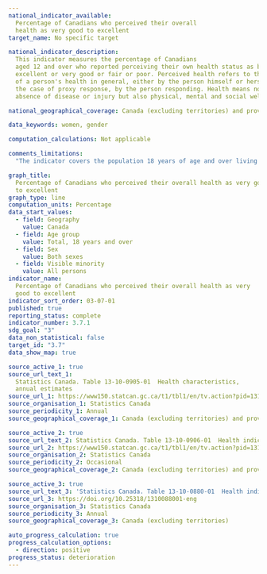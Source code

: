 ```yaml
---
national_indicator_available:
  Percentage of Canadians who perceived their overall
  health as very good to excellent
target_name: No specific target

national_indicator_description:
  This indicator measures the percentage of Canadians
  aged 12 and over who reported perceiving their own health status as being either
  excellent or very good or fair or poor. Perceived health refers to the perception
  of a person's health in general, either by the person himself or herself, or, in
  the case of proxy response, by the person responding. Health means not only the
  absence of disease or injury but also physical, mental and social well-being.

national_geographical_coverage: Canada (excluding territories) and provinces

data_keywords: women, gender

computation_calculations: Not applicable

comments_limitations:
  "The indicator covers the population 18 years of age and over living in the ten provinces and the three territories. Excluded from the survey's coverage are: persons living on reserves and other Aboriginal settlements in the provinces; full-time members of the Canadian Forces; the institutionalized population, and persons living in the Quebec health regions of Région du Nunavik and Région des Terres-Cries-de-la-Baie-James. Altogether, these exclusions represent less than 3% of the Canadian population aged 18 and over."

graph_title:
  Percentage of Canadians who perceived their overall health as very good
  to excellent
graph_type: line
computation_units: Percentage
data_start_values:
  - field: Geography
    value: Canada
  - field: Age group
    value: Total, 18 years and over
  - field: Sex
    value: Both sexes
  - field: Visible minority
    value: All persons
indicator_name:
  Percentage of Canadians who perceived their overall health as very
  good to excellent
indicator_sort_order: 03-07-01
published: true
reporting_status: complete
indicator_number: 3.7.1
sdg_goal: "3"
data_non_statistical: false
target_id: "3.7"
data_show_map: true

source_active_1: true
source_url_text_1:
  Statistics Canada. Table 13-10-0905-01  Health characteristics,
  annual estimates
source_url_1: https://www150.statcan.gc.ca/t1/tbl1/en/tv.action?pid=1310090501
source_organisation_1: Statistics Canada
source_periodicity_1: Annual
source_geographical_coverage_1: Canada (excluding territories) and provinces

source_active_2: true
source_url_text_2: Statistics Canada. Table 13-10-0906-01  Health indicator statistics, annual estimates, by household income quintile and highest level of education
source_url_2: https://www150.statcan.gc.ca/t1/tbl1/en/tv.action?pid=1310090601
source_organisation_2: Statistics Canada
source_periodicity_2: Occasional
source_geographical_coverage_2: Canada (excluding territories) and provinces

source_active_3: true
source_url_text_3: 'Statistics Canada. Table 13-10-0880-01  Health indicators by visible minority and selected sociodemographic characteristics: Canada excluding territories, annual estimates'
source_url_3: https://doi.org/10.25318/1310088001-eng
source_organisation_3: Statistics Canada
source_periodicity_3: Annual
source_geographical_coverage_3: Canada (excluding territories)

auto_progress_calculation: true
progress_calculation_options:
  - direction: positive
progress_status: deterioration
---
```


